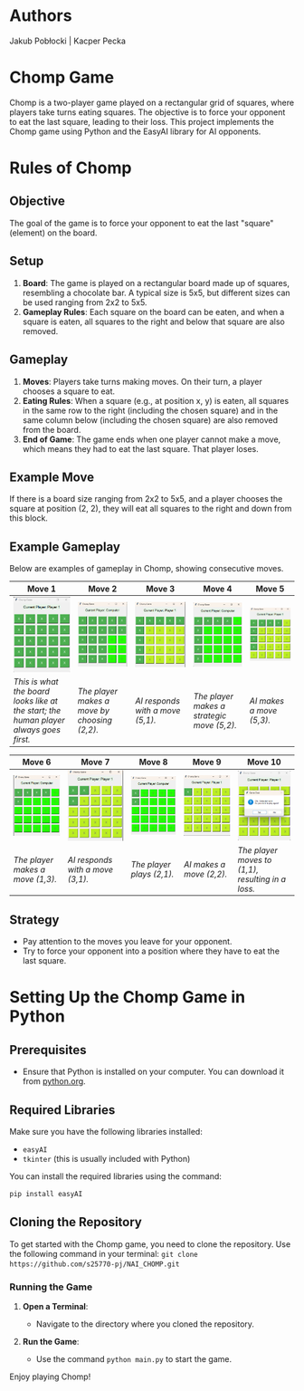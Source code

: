 # Authors 
Jakub Pobłocki |  Kacper Pecka
# Chomp Game

Chomp is a two-player game played on a rectangular grid of squares, where players take turns eating squares. The objective is to force your opponent to eat the last square, leading to their loss. This project implements the Chomp game using Python and the EasyAI library for AI opponents.

# Rules of Chomp

## Objective
The goal of the game is to force your opponent to eat the last "square" (element) on the board.

## Setup
1. **Board**: The game is played on a rectangular board made up of squares, resembling a chocolate bar. A typical size is 5x5, but different sizes can be used ranging from 2x2 to 5x5.
2. **Gameplay Rules**: Each square on the board can be eaten, and when a square is eaten, all squares to the right and below that square are also removed.

## Gameplay
1. **Moves**: Players take turns making moves. On their turn, a player chooses a square to eat.
2. **Eating Rules**: When a square (e.g., at position x, y) is eaten, all squares in the same row to the right (including the chosen square) and in the same column below (including the chosen square) are also removed from the board.
3. **End of Game**: The game ends when one player cannot make a move, which means they had to eat the last square. That player loses.

## Example Move
If there is a board size ranging from 2x2 to 5x5, and a player chooses the square at position (2, 2), they will eat all squares to the right and down from this block.

## Example Gameplay

Below are examples of gameplay in Chomp, showing consecutive moves.

| Move 1 | Move 2 | Move 3 | Move 4 | Move 5 |
|--------|--------|--------|--------|--------|
| ![Play 1](image/play_1.png) | ![Play 2](image/play_2.png) | ![Play 3](image/play_3.png) | ![Play 4](image/play_3_1.png) | ![Play 5](image/play_4.png) |
| *This is what the board looks like at the start; the human player always goes first.* | *The player makes a move by choosing (2,2).* | *AI responds with a move (5,1).* | *The player makes a strategic move (5,2).* | *AI makes a move (5,3).* |

| Move 6 | Move 7 | Move 8 | Move 9 | Move 10 |
|--------|--------|--------|--------|--------|
| ![Play 6](image/play_5.png) | ![Play 7](image/play_6.png) | ![Play 8](image/play_7.png) | ![Play 9](image/play_8.png) | ![Play 10](image/play_9.png) |
| *The player makes a move (1,3).* | *AI responds with a move (3,1).* | *The player plays (2,1).* | *AI makes a move (2,2).* | *The player moves to (1,1), resulting in a loss.* |


## Strategy
- Pay attention to the moves you leave for your opponent.
- Try to force your opponent into a position where they have to eat the last square.

# Setting Up the Chomp Game in Python

## Prerequisites
- Ensure that Python is installed on your computer. You can download it from [python.org](https://www.python.org/downloads/).

## Required Libraries
Make sure you have the following libraries installed:

- `easyAI`
- `tkinter` (this is usually included with Python)

You can install the required libraries using the command:

```bash
pip install easyAI
```

## Cloning the Repository
To get started with the Chomp game, you need to clone the repository. Use the following command in your terminal:
```git clone https://github.com/s25770-pj/NAI_CHOMP.git```

### Running the Game
1. **Open a Terminal**:
   - Navigate to the directory where you cloned the repository.

2. **Run the Game**:
   - Use the command `python main.py` to start the game.

Enjoy playing Chomp!